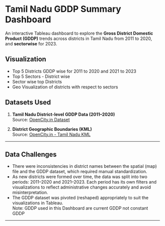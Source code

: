 # Tamil Nadu GDDP Summary Dashboard

An interactive Tableau dashboard to explore the **Gross District Domestic Product (GDDP)** trends across districts in Tamil Nadu from 2011 to 2020, and **sectorwise** for 2023.
  

## Visualization
- Top 5 Districts GDDP wise for 2011 to 2020 and 2021 to 2023
- Top 5 Sectors - District wise
- Sector wise top Districts
- Geo Visualization of districts with respect to sectors

## Datasets Used

1. **Tamil Nadu District-level GDDP Data (2011–2020)**  
   Source: [OpenCity.in Dataset](https://data.opencity.in/dataset/tamil-nadu-district-level-gddp-data)

2. **District Geographic Boundaries (KML)**  
   Source: [OpenCity.in - Tamil Nadu KML](https://data.opencity.in/dataset/6c8f66fe-11f8-440c-9c81-4a3ea9c6e049/resource/10d03f1a-6e30-488d-8afc-ed4616dcbbf4/download/tamil-nadu.kml)

---

## Data Challenges

- There were inconsistencies in district names between the spatial (map) file and the GDDP dataset, which required manual standardization.
- As new districts were formed over time, the data was split into two periods: 2011–2020 and 2021–2023. Each period has its own filters and visualizations to reflect administrative changes accurately and avoid misinterpretation.
- The GDDP dataset was pivoted (reshaped) appropriately to suit the visualizations in Tableau.<br>
Note: GDDP used in this Dashboard are current GDDP not constant GDDP
---

